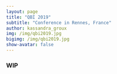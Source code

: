 ```yaml
---
layout: page
title: "QBI 2019"
subtitle: "Conference in Rennes, France"
author: kassandra_groux
img: /img/qbi2019.jpg
bigimg: /img/qbi2019.jpg
show-avatar: false
---
```


### WIP
